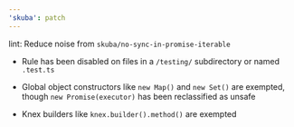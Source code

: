 ```yaml
---
'skuba': patch
---
```


lint: Reduce noise from `skuba/no-sync-in-promise-iterable`

- Rule has been disabled on files in a `/testing/` subdirectory or named `.test.ts`

- Global object constructors like `new Map()` and `new Set()` are exempted, though `new Promise(executor)` has been reclassified as unsafe

- Knex builders like `knex.builder().method()` are exempted
